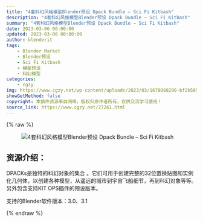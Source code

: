 ```yaml
---
title: "4套科幻风格模型Blender预设 Dpack Bundle – Sci Fi Kitbash"
description: "4套科幻风格模型Blender预设 Dpack Bundle – Sci Fi Kitbash"
summary: "4套科幻风格模型Blender预设 Dpack Bundle – Sci Fi Kitbash"
date: 2023-03-06 00:00:00
updated: 2023-03-06 00:00:00
author: blenderit
tags: 
    - Blender Market
    - Blender预设
    - Sci Fi Kitbash
    - 模型预设
    - 科幻模型
categories:
    - cgzy
img: https://www.cgzy.net/wp-content/uploads/2023/03/1678088290-bf2b585aaeb7a04.jpg
showGetMethod: false
copyright: 本插件资源来自网络，版权归原作者所有，仅供交流学习使用！
source_link: https://www.cgzy.net/27261.html
---
```


{% raw %}
<div class="wp-block-image is-style-border-round-and-with-shadow">
<figure class="aligncenter size-large"><img decoding="async" src="https://img.alicdn.com/imgextra/i3/717183932/O1CN010qEqS41euu9Ly5cFv_!!717183932.jpg" title="4套科幻风格模型Blender预设 Dpack Bundle – Sci Fi Kitbash" alt="4套科幻风格模型Blender预设 Dpack Bundle – Sci Fi Kitbash"></figure></div><div class="wp-block-pandastudio-title"><div class="title_style_01"><h2 id="h2-0">资源介绍：</h2></div></div><p class="is-style-text-indent-2em">DPACKs是独特的科幻对象的集合 。它们可用于创建完整的32位置换贴图和实例化几何体，以创建各种模型，从遥远的城市到宇宙飞船细节，再到科幻对象等等。另外包含支持KIT OPS插件的预设版本。</p><div class="wp-block-pandastudio-tips"><div class="tip success "><p>支持的Blender软件版本：3.0、3.1</p>
</div></div>
<div style="display: none">cgzy</div>
{% endraw %}
